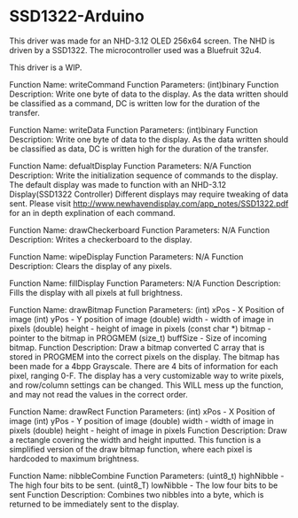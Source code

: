 # SSD1322-Arduino
This driver was made for an NHD-3.12 OLED 256x64 screen. The NHD is driven by a SSD1322. The microcontroller used was a Bluefruit 32u4.

This driver is a WIP.

  Function Name: writeCommand
  Function Parameters: (int)binary
  Function Description: Write one byte of data to the display. As the data written should
    be classified as a command, DC is written low for the duration of the transfer.

  Function Name: writeData
  Function Parameters: (int)binary
  Function Description: Write one byte of data to the display. As the data written should
    be classified as data, DC is written high for the duration of the transfer.

  Function Name: defualtDisplay
  Function Parameters: N/A
  Function Description: Write the initialization sequence of commands to the display. The
    default display was made to function with an NHD-3.12 Display(SSD1322 Controller)
    Different displays may require tweaking of data sent.
    Please visit http://www.newhavendisplay.com/app_notes/SSD1322.pdf for an in depth 
    explination of each command.

  Function Name: drawCheckerboard
  Function Parameters: N/A
  Function Description: Writes a checkerboard to the display.

  Function Name: wipeDisplay
  Function Parameters: N/A
  Function Description: Clears the display of any pixels.

  Function Name: fillDisplay
  Function Parameters: N/A
  Function Description: Fills the display with all pixels at full brightness.

  Function Name: drawBitmap
  Function Parameters: (int) xPos - X Position of image
                      (int) yPos - Y position of image
                      (double) width - width of image in pixels
                      (double) height - height of image in pixels
                      (const char *) bitmap - pointer to the bitmap in PROGMEM
                      (size_t) buffSize - Size of incoming bitmap.
  Function Description: Draw a bitmap converted C array that is stored in PROGMEM into the correct pixels on the display.
  The bitmap has been made for a 4bpp Grayscale. There are 4 bits of information for each pixel, ranging 0-F. The display has
  a very customizable way to write pixels, and row/column settings can be changed. This WILL mess up the function, and may
  not read the values in the correct order.

  Function Name: drawRect
  Function Parameters: (int) xPos - X Position of image
                      (int) yPos - Y position of image
                      (double) width - width of image in pixels
                      (double) height - height of image in pixels
  Function Description: Draw a rectangle covering the width and height inputted. This function
    is a simplified version of the draw bitmap function, where each pixel is hardcoded to maximum brightness.

  Function Name: nibbleCombine
  Function Parameters: (uint8_t) highNibble - The high four bits to be sent.
                      (uint8_T) lowNibble - The low four bits to be sent
  Function Description: Combines two nibbles into a byte, which is returned to be immediately
  sent to the display.
